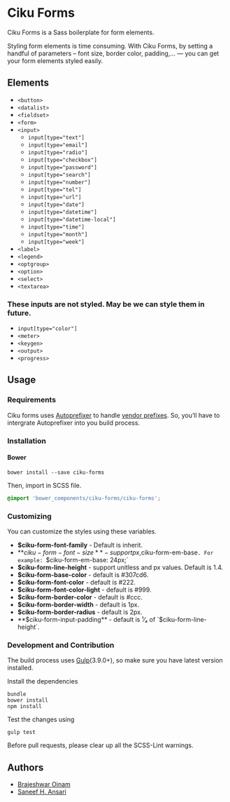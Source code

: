# Ciku Forms

Ciku Forms is a Sass boilerplate for form elements.

Styling form elements is time consuming. With Ciku Forms, by setting a handful of parameters – font size, border color, padding,… — you can get your form elements styled easily.

## Elements

- `<button>`
- `<datalist>`
- `<fieldset>`
- `<form>`
- `<input>`
    - `input[type="text"]`
    - `input[type="email"]`
    - `input[type="radio"]`
    - `input[type="checkbox"]`
    - `input[type="password"]`
    - `input[type="search"]`
    - `input[type="number"]`
    - `input[type="tel"]`
    - `input[type="url"]`
    - `input[type="date"]`
    - `input[type="datetime"]`
    - `input[type="datetime-local"]`
    - `input[type="time"]`
    - `input[type="month"]`
    - `input[type="week"]`
- `<label>`
- `<legend>`
- `<optgroup>`
- `<option>`
- `<select>`
- `<textarea>`

### These inputs are not styled. May be we can style them in future.

- `input[type="color"]`
- `<meter>`
- `<keygen>`
- `<output>`
- `<progress>`

## Usage

### Requirements

Ciku forms uses [Autoprefixer](https://github.com/postcss/autoprefixer) to handle [vendor prefixes](http://webdesign.about.com/od/css/a/css-vendor-prefixes.htm). So, you’ll have to intergrate Autoprefixer into you build process.

### Installation

#### Bower

```Shell
bower install --save ciku-forms
```

Then, import in SCSS file.
```SCSS
@import 'bower_components/ciku-forms/ciku-forms';
```

### Customizing

You can customize the styles using these variables.

- **$ciku-form-font-family** - Default is inherit.
- **$ciku-form-font-size** - support px, % and em values. Default is 100%. When the unit is either % or em, the assumption is 1em = 16px. You can change this by defining `$ciku-form-em-base`. For example: `$ciku-form-em-base: 24px;`
- **$ciku-form-line-height** - support unitless and px values. Default is 1.4.
- **$ciku-form-base-color** - default is #307cd6.
- **$ciku-form-font-color** - default is #222.
- **$ciku-form-font-color-light** - default is #999.
- **$ciku-form-border-color** - default is #ccc.
- **$ciku-form-border-width** - default is 1px.
- **$ciku-form-border-radius** - default is 2px.
- **$ciku-form-input-padding** - default is ¹⁄₄ of `$ciku-form-line-height`.

### Development and Contribution

The build process uses [Gulp](http://gulpjs.com/)(3.9.0+), so make sure you have latest version installed.

Install the dependencies
```Shell
bundle
bower install
npm install
```

Test the changes using
```Shell
gulp test
```

Before pull requests, please clear up all the SCSS-Lint warnings.

## Authors

- [Brajeshwar Oinam](http://brajeshwar.me/)
- [Saneef H. Ansari](https://saneef.com)
